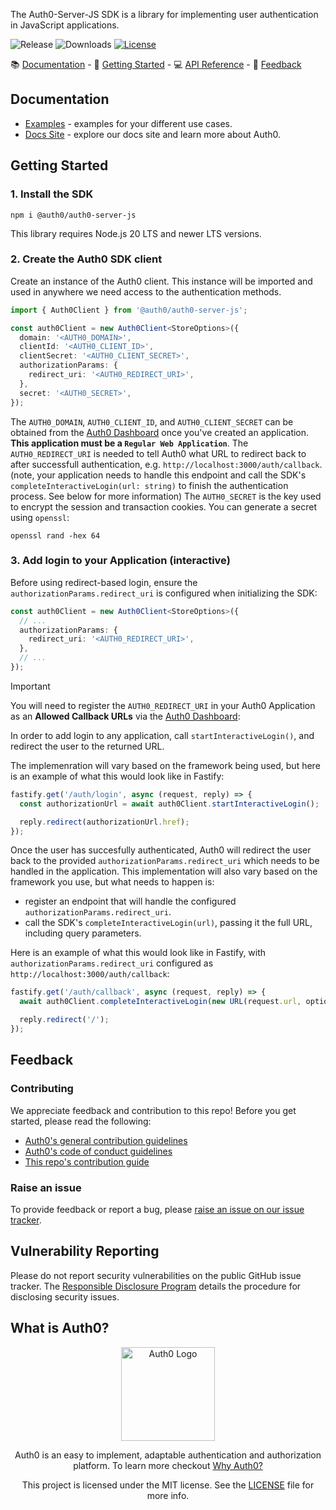 The Auth0-Server-JS SDK is a library for implementing user authentication in JavaScript applications.

![Release](https://img.shields.io/npm/v/@auth0/auth0-server-js)
![Downloads](https://img.shields.io/npm/dw/@auth0/auth0-server-js)
[![License](https://img.shields.io/:license-mit-blue.svg?style=flat)](https://opensource.org/licenses/MIT)

📚 [Documentation](#documentation) - 🚀 [Getting Started](#getting-started) - 💻 [API Reference](https://auth0.github.io/auth0-server-js/) - 💬 [Feedback](#feedback)

## Documentation

- [Examples](https://github.com/auth0/auth0-server-js/blob/main/packages/auth0-server-js/EXAMPLES.md) - examples for your different use cases.
- [Docs Site](https://auth0.com/docs) - explore our docs site and learn more about Auth0.

## Getting Started

### 1. Install the SDK

```shell
npm i @auth0/auth0-server-js
```

This library requires Node.js 20 LTS and newer LTS versions.

### 2. Create the Auth0 SDK client

Create an instance of the Auth0 client. This instance will be imported and used in anywhere we need access to the authentication methods.


```ts
import { Auth0Client } from '@auth0/auth0-server-js';

const auth0Client = new Auth0Client<StoreOptions>({
  domain: '<AUTH0_DOMAIN>',
  clientId: '<AUTH0_CLIENT_ID>',
  clientSecret: '<AUTH0_CLIENT_SECRET>',
  authorizationParams: {
    redirect_uri: '<AUTH0_REDIRECT_URI>',
  },
  secret: '<AUTH0_SECRET>',
});
```

The `AUTH0_DOMAIN`, `AUTH0_CLIENT_ID`, and `AUTH0_CLIENT_SECRET` can be obtained from the [Auth0 Dashboard](https://manage.auth0.com) once you've created an application. **This application must be a `Regular Web Application`**.
The `AUTH0_REDIRECT_URI` is needed to tell Auth0 what URL to redirect back to after successfull authentication, e.g. `http://localhost:3000/auth/callback`. (note, your application needs to handle this endpoint and call the SDK's `completeInteractiveLogin(url: string)` to finish the authentication process. See below for more information)
The `AUTH0_SECRET` is the key used to encrypt the session and transaction cookies. You can generate a secret using `openssl`:

```shell
openssl rand -hex 64
```

### 3. Add login to your Application (interactive)

Before using redirect-based login, ensure the `authorizationParams.redirect_uri` is configured when initializing the SDK:

```ts
const auth0Client = new Auth0Client<StoreOptions>({
  // ...
  authorizationParams: {
    redirect_uri: '<AUTH0_REDIRECT_URI>',
  },
  // ...
});
```

> [!IMPORTANT]  
> You will need to register the `AUTH0_REDIRECT_URI` in your Auth0 Application as an **Allowed Callback URLs** via the [Auth0 Dashboard](https://manage.auth0.com):

In order to add login to any application, call `startInteractiveLogin()`, and redirect the user to the returned URL.

The implemenration will vary based on the framework being used, but here is an example of what this would look like in Fastify:

```ts
fastify.get('/auth/login', async (request, reply) => {
  const authorizationUrl = await auth0Client.startInteractiveLogin();

  reply.redirect(authorizationUrl.href);
});
```

Once the user has succesfully authenticated, Auth0 will redirect the user back to the provided `authorizationParams.redirect_uri` which needs to be handled in the application.
This implementation will also vary based on the framework you use, but what needs to happen is:

- register an endpoint that will handle the configured `authorizationParams.redirect_uri`.
- call the SDK's `completeInteractiveLogin(url)`, passing it the full URL, including query parameters.

Here is an example of what this would look like in Fastify, with `authorizationParams.redirect_uri` configured as `http://localhost:3000/auth/callback`:

```ts
fastify.get('/auth/callback', async (request, reply) => {
  await auth0Client.completeInteractiveLogin(new URL(request.url, options.appBaseUrl));

  reply.redirect('/');
});
```

## Feedback

### Contributing

We appreciate feedback and contribution to this repo! Before you get started, please read the following:

- [Auth0's general contribution guidelines](https://github.com/auth0/open-source-template/blob/master/GENERAL-CONTRIBUTING.md)
- [Auth0's code of conduct guidelines](https://github.com/auth0/auth0-server-js/blob/main/CODE-OF-CONDUCT.md)
- [This repo's contribution guide](./CONTRIBUTING.md)

### Raise an issue

To provide feedback or report a bug, please [raise an issue on our issue tracker](https://github.com/auth0/auth0-server-js/issues).

## Vulnerability Reporting

Please do not report security vulnerabilities on the public GitHub issue tracker. The [Responsible Disclosure Program](https://auth0.com/responsible-disclosure-policy) details the procedure for disclosing security issues.

## What is Auth0?

<p align="center">
  <picture>
    <source media="(prefers-color-scheme: dark)" srcset="https://cdn.auth0.com/website/sdks/logos/auth0_dark_mode.png" width="150">
    <source media="(prefers-color-scheme: light)" srcset="https://cdn.auth0.com/website/sdks/logos/auth0_light_mode.png" width="150">
    <img alt="Auth0 Logo" src="https://cdn.auth0.com/website/sdks/logos/auth0_light_mode.png" width="150">
  </picture>
</p>
<p align="center">
  Auth0 is an easy to implement, adaptable authentication and authorization platform. To learn more checkout <a href="https://auth0.com/why-auth0">Why Auth0?</a>
</p>
<p align="center">
  This project is licensed under the MIT license. See the <a href="https://github.com/auth0/auth0-server-js/blob/main/packages/auth0-fastify/LICENSE"> LICENSE</a> file for more info.
</p>
